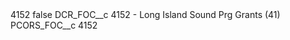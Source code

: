<?xml version="1.0" encoding="UTF-8"?>
<CustomMetadata xmlns="http://soap.sforce.com/2006/04/metadata" xmlns:xsi="http://www.w3.org/2001/XMLSchema-instance" xmlns:xsd="http://www.w3.org/2001/XMLSchema">
    <label>4152</label>
    <protected>false</protected>
    <values>
        <field>DCR_FOC__c</field>
        <value xsi:type="xsd:string">4152 - Long Island Sound Prg Grants (41)</value>
    </values>
    <values>
        <field>PCORS_FOC__c</field>
        <value xsi:type="xsd:string">4152</value>
    </values>
</CustomMetadata>
